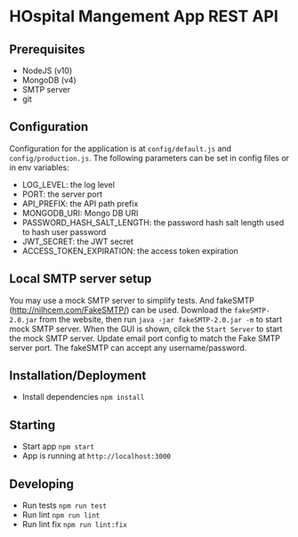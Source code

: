 # HOspital Mangement  App REST API

## Prerequisites

- NodeJS (v10)
- MongoDB (v4)
- SMTP server
- git


## Configuration

Configuration for the application is at `config/default.js` and `config/production.js`.
The following parameters can be set in config files or in env variables:

- LOG_LEVEL: the log level
- PORT: the server port
- API_PREFIX: the API path prefix
- MONGODB_URI: Mongo DB URI
- PASSWORD_HASH_SALT_LENGTH: the password hash salt length used to hash user password
- JWT_SECRET: the JWT secret
- ACCESS_TOKEN_EXPIRATION: the access token expiration


## Local SMTP server setup

You may use a mock SMTP server to simplify tests. And fakeSMTP (http://nilhcem.com/FakeSMTP/) can be used.
Download the `fakeSMTP-2.0.jar` from the website, then run `java -jar fakeSMTP-2.0.jar -m` to start mock SMTP server.
When the GUI is shown, cilck the `Start Server` to start the mock SMTP server.
Update email port config to match the Fake SMTP server port. The fakeSMTP can accept any username/password.


## Installation/Deployment

- Install dependencies `npm install`

## Starting

- Start app `npm start`
- App is running at `http://localhost:3000`


## Developing
- Run tests `npm run test`
- Run lint `npm run lint`
- Run lint fix `npm run lint:fix`


